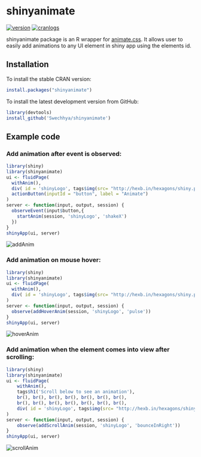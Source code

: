 # shinyanimate

[![version](http://www.r-pkg.org/badges/version/shinyanimate)](https://CRAN.R-project.org/package=animate)
[![cranlogs](http://cranlogs.r-pkg.org/badges/shinyanimate)](https://cran.rstudio.com/web/packages/shinyanimate/index.html)

shinyanimate package is an R wrapper for [animate.css](https://daneden.github.io/animate.css/). It allows user to easily add animations to any UI element in shiny app using the elements id.

## Installation
To install the stable CRAN version: 
```r
install.packages("shinyanimate")
```


To install the latest development version from GitHub:
```r
library(devtools)
install_github('Swechhya/shinyanimate')
```

## Example code

### Add animation after event is observed:
```r
library(shiny)
library(shinyanimate)
ui <- fluidPage(
  withAnim(),
  div( id = 'shinyLogo', tags$img(src= "http://hexb.in/hexagons/shiny.png", width = "100px", height = "100px")),
  actionButton(inputId = "button", label = "Animate")
)
server <- function(input, output, session) {
  observeEvent(input$button,{
    startAnim(session, 'shinyLogo', 'shakeX')
  })
}
shinyApp(ui, server)
```
![addAnim](inst/images/addAnim.gif)

### Add animation on mouse hover:

```r
library(shiny)
library(shinyanimate)
ui <- fluidPage(
  withAnim(),
  div( id = 'shinyLogo', tags$img(src= "http://hexb.in/hexagons/shiny.png", width = "100px", height = "100px"))
)
server <- function(input, output, session) {
  observe(addHoverAnim(session, 'shinyLogo', 'pulse'))
}
shinyApp(ui, server)
```
![hoverAnim](inst/images/hoverAnim.gif)

### Add animation when the element comes into view after scrolling:
```r
library(shiny)
library(shinyanimate)
ui <- fluidPage(
    withAnim(),
    tags$h1('Scroll below to see an animation'),
    br(), br(), br(), br(), br(), br(), br(),
    br(), br(), br(), br(), br(), br(), br(),
    div( id = 'shinyLogo', tags$img(src= "http://hexb.in/hexagons/shiny.png", width = "100px", height = "100px"))
)
server <- function(input, output, session) {
    observe(addScrollAnim(session, 'shinyLogo', 'bounceInRight'))
}
shinyApp(ui, server)
```

![scrollAnim](inst/images/scrollAnim.gif)